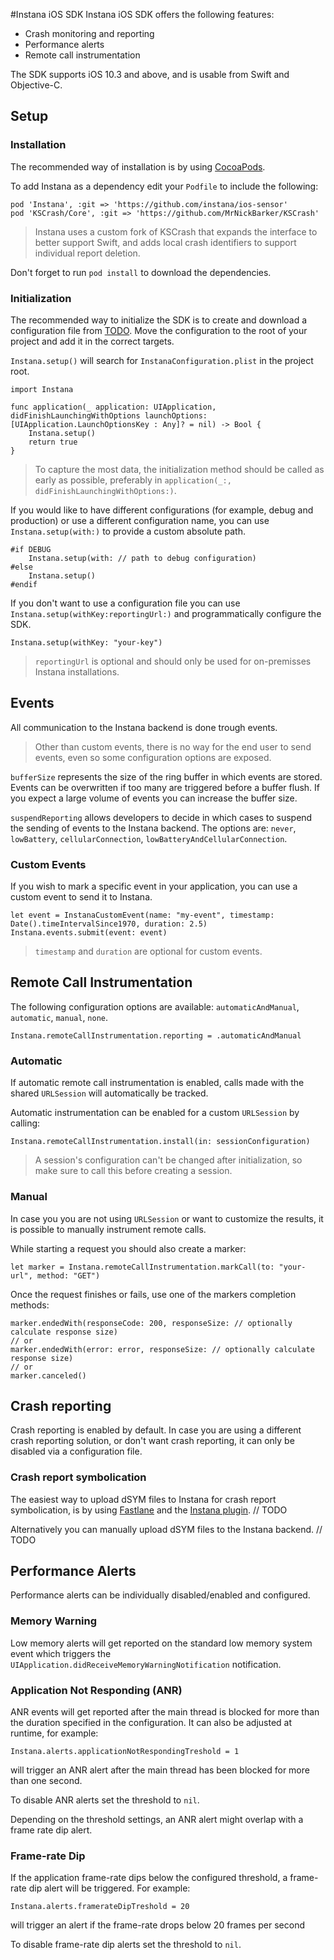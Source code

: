 #Instana iOS SDK
Instana iOS SDK offers the following features:  

- Crash monitoring and reporting
- Performance alerts
- Remote call instrumentation

The SDK supports iOS 10.3 and above, and is usable from Swift and Objective-C.

## Setup

### Installation
The recommended way of installation is by using [CocoaPods](https://cocoapods.org/).

To add Instana as a dependency edit your `Podfile` to include the following:

    pod 'Instana', :git => 'https://github.com/instana/ios-sensor'
    pod 'KSCrash/Core', :git => 'https://github.com/MrNickBarker/KSCrash'
    
> Instana uses a custom fork of KSCrash that expands the interface to better support Swift, and adds local crash identifiers to support individual report deletion.

Don't forget to run `pod install` to download the dependencies.

### Initialization

The recommended way to initialize the SDK is to create and download a configuration file from [TODO](). Move the configuration to the root of your project and add it in the correct targets.

`Instana.setup()` will search for `InstanaConfiguration.plist` in the project root.

	import Instana

	func application(_ application: UIApplication, didFinishLaunchingWithOptions launchOptions: [UIApplication.LaunchOptionsKey : Any]? = nil) -> Bool {
		Instana.setup()
		return true
	}
	
> To capture the most data, the initialization method should be called as early as possible, preferably in `application(_:, didFinishLaunchingWithOptions:)`.

If you would like to have different configurations (for example, debug and production) or use a different configuration name, you can use `Instana.setup(with:)` to provide a custom absolute path.

	#if DEBUG
		Instana.setup(with: // path to debug configuration)
	#else
		Instana.setup()
	#endif

If you don't want to use a configuration file you can use `Instana.setup(withKey:reportingUrl:)` and programmatically configure the SDK. 

    Instana.setup(withKey: "your-key")
    
>`reportingUrl` is optional and should only be used for on-premisses Instana installations.

## Events
All communication to the Instana backend is done trough events. 

> Other than custom events, there is no way for the end user to send events, even so some configuration options are exposed.

`bufferSize` represents the size of the ring buffer in which events are stored. Events can be overwritten if too many are triggered before a buffer flush. If you expect a large volume of events you can increase the buffer size.

`suspendReporting` allows developers to decide in which cases to suspend the sending of events to the Instana backend. The options are: `never`, `lowBattery`, `cellularConnection`, `lowBatteryAndCellularConnection`.

### Custom Events
If you wish to mark a specific event in your application, you can use a custom event to send it to Instana.

	let event = InstanaCustomEvent(name: "my-event", timestamp: Date().timeIntervalSince1970, duration: 2.5)
    Instana.events.submit(event: event)
    
> `timestamp` and `duration` are optional for custom events.

## Remote Call Instrumentation
The following configuration options are available: `automaticAndManual`, `automatic`, `manual`, `none`.

	Instana.remoteCallInstrumentation.reporting = .automaticAndManual

### Automatic 
If automatic remote call instrumentation is enabled, calls made with the shared `URLSession` will automatically be tracked. 

Automatic instrumentation can be enabled for a custom `URLSession` by calling:

    Instana.remoteCallInstrumentation.install(in: sessionConfiguration)
    
> A session's configuration can't be changed after initialization, so make sure to call this before creating a session.

### Manual
In case you you are not using `URLSession` or want to customize the results, it is possible to manually instrument remote calls.

While starting a request you should also create a marker:

    let marker = Instana.remoteCallInstrumentation.markCall(to: "your-url", method: "GET")
    
Once the request finishes or fails, use one of the markers completion methods:

	marker.endedWith(responseCode: 200, responseSize: // optionally calculate response size)
	// or
	marker.endedWith(error: error, responseSize: // optionally calculate response size)
	// or
	marker.canceled()
	
## Crash reporting
Crash reporting is enabled by default. In case you are using a different crash reporting solution, or don't want crash reporting, it can only be disabled via a configuration file.

### Crash report symbolication
The easiest way to upload dSYM files to Instana for crash report symbolication, is by using [Fastlane](https://fastlane.tools/) and the [Instana plugin](). // TODO

Alternatively you can manually upload dSYM files to the Instana backend. // TODO

## Performance Alerts
Performance alerts can be individually disabled/enabled and configured.

### Memory Warning
Low memory alerts will get reported on the standard low memory system event which triggers the `UIApplication.didReceiveMemoryWarningNotification` notification.

### Application Not Responding (ANR)
ANR events will get reported after the main thread is blocked for more than the duration specified in the configuration. It can also be adjusted at runtime, for example:

	Instana.alerts.applicationNotRespondingTreshold = 1
	
will trigger an ANR alert after the main thread has been blocked for more than one second.

To disable ANR alerts set the threshold to `nil`.

Depending on the threshold settings, an ANR alert might overlap with a frame rate dip alert.

### Frame-rate Dip
If the application frame-rate dips below the configured threshold, a frame-rate dip alert will be triggered. For example:

	Instana.alerts.framerateDipTreshold = 20

will trigger an alert if the frame-rate drops below 20 frames per second

To disable frame-rate dip alerts set the threshold to `nil`.